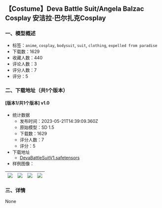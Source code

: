 ## 【Costume】Deva Battle Suit/Angela Balzac Cosplay 安洁拉·巴尔扎克Cosplay
### 一、模型概述

- 标签：`anime`, `cosplay`, `bodysuit`, `suit`, `clothing`, `expelled from paradise`
- 下载数：1629
- 收藏人数：440
- 评论人数：3
- 评分人数：7
- 评分：5

### 二、下载地址（共1个版本）

#### [版本1/共1个版本] v1.0

- 统计数据
  - 发布时间：2023-05-21T14:39:09.360Z
  - 原始模型：SD 1.5
  - 下载数：1629
  - 评分人数：7
  - 评分：5
- 下载地址
  - [DevaBattleSuitV1.safetensors](https://civitai.com/api/download/models/76914)
- 样例图像：

| <img src="https://image.civitai.com/xG1nkqKTMzGDvpLrqFT7WA/595d3be9-5c8d-4789-a3e3-f00f8d2e8ffc/width=450/862098.jpeg" /> | <img src="https://image.civitai.com/xG1nkqKTMzGDvpLrqFT7WA/2619c388-7fe3-4d95-97d8-46969e9fe550/width=450/862099.jpeg" /> | <img src="https://image.civitai.com/xG1nkqKTMzGDvpLrqFT7WA/aae6df3e-e080-4912-987e-6a31d3e3963d/width=450/862100.jpeg" /> | <img src="https://image.civitai.com/xG1nkqKTMzGDvpLrqFT7WA/defa269b-3085-43bd-abad-63e9adbb1933/width=450/862096.jpeg" /> |
| ---- | ---- | ---- | ---- |


### 三、详情
None